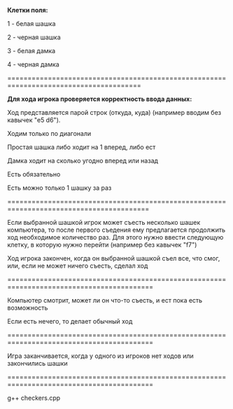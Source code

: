 **Клетки поля:**

1 - белая шашка

2 - черная шашка

3 - белая дамка

4 - черная дамка

=======================================================================================

**Для хода игрока проверяется корректность ввода данных:**

Ход представляется парой строк (откуда, куда) (например вводим без кавычек "e5 d6").

Ходим только по диагонали

Простая шашка либо ходит на 1 вперед, либо ест

Дамка ходит на сколько угодно вперед или назад

Есть обязательно

Есть можно только 1 шашку за раз

=========================================================================================

Если выбранной шашкой игрок может съесть несколько шашек компьютера, то после первого съедения ему предлагается продолжить ход необходимое количество раз.
Для этого нужно ввести следующую клетку, в которую нужно перейти (например без кавычек "f7")

Ход игрока закончен, когда он выбранной шашкой съел все, что смог, или, если не может ничего съесть, сделал ход

==========================================================================================

Компьютер смотрит, может ли он что-то съесть, и ест пока есть возможность

Если есть нечего, то делает обычный ход

==========================================================================================

Игра заканчивается, когда у одного из игроков нет ходов или закончились шашки

==========================================================================================

g++ checkers.cpp
